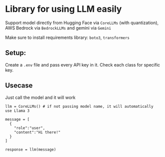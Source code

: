 # Library for using LLM easily
Support model directly from Hugging Face via `CoreLLMs` (with quantization), AWS Bedrock via `BedrockLLMs` and gemini via `Gemini`

Make sure to install requirements library: `boto3`, `transformers`

## Setup:

Create a `.env` file and pass every API key in it. Check each class for specific key.

## Usecase
Just call the model and it will work 
```
llm = CoreLLMs() # if not passing model name, it will automatically use Llama 3

message = [
  {
    "role":"user",
    "content":"Hi there!"
  }
]

response = llm(message)
```
